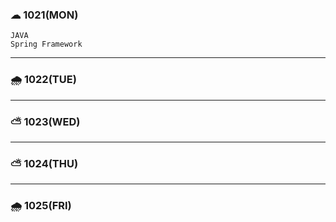 ### ☁ 1021(MON)
    JAVA
    Spring Framework
---

### 🌧 1022(TUE)
---

### ⛅ 1023(WED)
---

### ⛅ 1024(THU)
---

### 🌧 1025(FRI)

    
    
